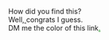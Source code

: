 How did you find this?  
Well,<a href="https://bpf99.github.io/r" style="color: black;"> </a>congrats I guess.  
DM me the color of this link<a href="https://bpf99.github.io/About-Me" style="color: green;">.</a>

